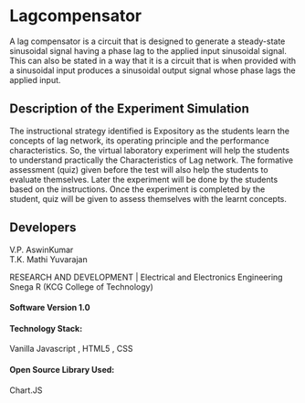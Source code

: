 # Lagcompensator
A lag compensator is a circuit that is designed to generate a steady-state sinusoidal signal having a phase lag to the applied input sinusoidal signal. This can also be stated in a way that it is a circuit that is when provided with a sinusoidal input produces a sinusoidal output signal whose phase lags the applied input.

## Description of the Experiment Simulation
The instructional strategy identified is Expository as the students learn the concepts of  lag network, its operating principle and the performance characteristics. So, the virtual laboratory experiment will help the students to understand practically the Characteristics of  Lag network. The formative assessment (quiz) given before the test will also help the students to evaluate themselves. Later the experiment will be done by the students based on the instructions. Once the experiment is completed by the student, quiz will be given to assess themselves with the learnt concepts.
## Developers 

V.P. AswinKumar    
T.K. Mathi Yuvarajan   

RESEARCH AND DEVELOPMENT | Electrical and Electronics Engineering
Snega R (KCG College of Technology)
     

#### Software Version 1.0
#### Technology Stack: 
Vanilla Javascript , HTML5 , CSS
#### Open Source Library Used:
Chart.JS






